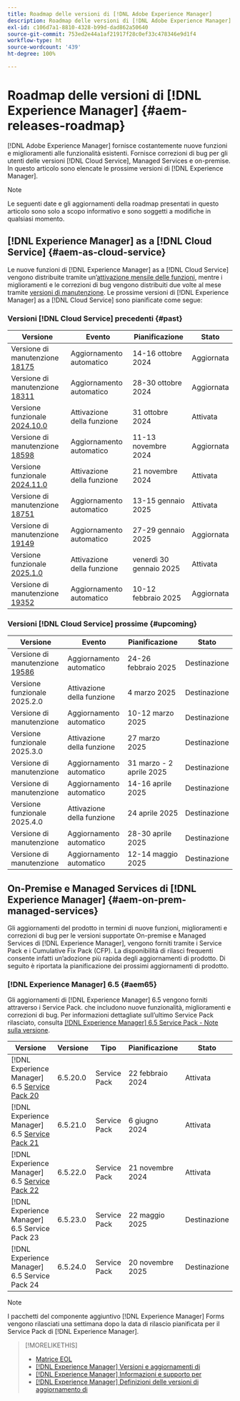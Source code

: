 ```yaml
---
title: Roadmap delle versioni di [!DNL Adobe Experience Manager]
description: Roadmap delle versioni di [!DNL Adobe Experience Manager]
exl-id: c106d7a1-8810-4328-b99d-dad862a50640
source-git-commit: 753ed2e44a1af21917f28c0ef33c478346e9d1f4
workflow-type: ht
source-wordcount: '439'
ht-degree: 100%

---
```



# Roadmap delle versioni di [!DNL Experience Manager] {#aem-releases-roadmap}

[!DNL Adobe Experience Manager] fornisce costantemente nuove funzioni e miglioramenti alle funzionalità esistenti. Fornisce correzioni di bug per gli utenti delle versioni [!DNL Cloud Service], Managed Services e on-premise. In questo articolo sono elencate le prossime versioni di [!DNL Experience Manager].

>[!NOTE]
>
>Le seguenti date e gli aggiornamenti della roadmap presentati in questo articolo sono solo a scopo informativo e sono soggetti a modifiche in qualsiasi momento.

## [!DNL Experience Manager] as a [!DNL Cloud Service] {#aem-as-cloud-service}

Le nuove funzioni di [!DNL Experience Manager] as a [!DNL Cloud Service] vengono distribuite tramite un’[attivazione mensile delle funzioni](https://experienceleague.adobe.com/it/docs/experience-manager-cloud-service/content/release-notes/release-notes/release-notes-current), mentre i miglioramenti e le correzioni di bug vengono distribuiti due volte al mese tramite [versioni di manutenzione](https://experienceleague.adobe.com/it/docs/experience-manager-cloud-service/content/release-notes/maintenance/latest).
Le prossime versioni di [!DNL Experience Manager] as a [!DNL Cloud Service] sono pianificate come segue:

### Versioni [!DNL Cloud Service] precedenti {#past}

| Versione | Evento | Pianificazione | Stato |
|---|---|---|---|
| Versione di manutenzione [18175](https://experienceleague.adobe.com/it/docs/experience-manager-cloud-service/content/release-notes/maintenance/2024/2024-10-0#release-18175) | Aggiornamento automatico | 14-16 ottobre 2024 | Aggiornata |
| Versione di manutenzione [18311](https://experienceleague.adobe.com/it/docs/experience-manager-cloud-service/content/release-notes/maintenance/2024/2024-10-0#18311) | Aggiornamento automatico | 28-30 ottobre 2024 | Aggiornata |
| Versione funzionale [2024.10.0](https://experienceleague.adobe.com/it/docs/experience-manager-cloud-service/content/release-notes/release-notes/2024/release-notes-2024-10-0) | Attivazione della funzione | 31 ottobre 2024 | Attivata |
| Versione di manutenzione [18598](https://experienceleague.adobe.com/it/docs/experience-manager-cloud-service/content/release-notes/maintenance/2024/2024-11-0) | Aggiornamento automatico | 11-13 novembre 2024 | Aggiornata |
| Versione funzionale [2024.11.0](https://experienceleague.adobe.com/it/docs/experience-manager-cloud-service/content/release-notes/release-notes/2024/release-notes-2024-11-0) | Attivazione della funzione | 21 novembre 2024 | Attivata |
| Versione di manutenzione [18751](https://experienceleague.adobe.com/it/docs/experience-manager-cloud-service/content/release-notes/maintenance/2025/2025-1-0#18751) | Aggiornamento automatico | 13-15 gennaio 2025 | Attivata |
| Versione di manutenzione [19149](https://experienceleague.adobe.com/it/docs/experience-manager-cloud-service/content/release-notes/maintenance/2025/2025-1-0#19149) | Aggiornamento automatico | 27-29 gennaio 2025 | Aggiornata |
| Versione funzionale [2025.1.0](https://experienceleague.adobe.com/it/docs/experience-manager-cloud-service/content/release-notes/release-notes/release-notes-current) | Attivazione della funzione | venerdì 30 gennaio 2025 | Attivata |
| Versione di manutenzione [19352](https://experienceleague.adobe.com/it/docs/experience-manager-cloud-service/content/release-notes/maintenance/2025/2025-2-0#19352) | Aggiornamento automatico | 10-12 febbraio 2025 | Aggiornata |

### Versioni [!DNL Cloud Service] prossime {#upcoming}

| Versione | Evento | Pianificazione | Stato |
|---|---|---|---|
| Versione di manutenzione [19586](https://experienceleague.adobe.com/it/docs/experience-manager-cloud-service/content/release-notes/maintenance/latest) | Aggiornamento automatico | 24-26 febbraio 2025 | Destinazione |
| Versione funzionale 2025.2.0 | Attivazione della funzione | 4 marzo 2025 | Destinazione |
| Versione di manutenzione | Aggiornamento automatico | 10-12 marzo 2025 | Destinazione |
| Versione funzionale 2025.3.0 | Attivazione della funzione | 27 marzo 2025 | Destinazione |
| Versione di manutenzione | Aggiornamento automatico | 31 marzo - 2 aprile 2025 | Destinazione |
| Versione di manutenzione | Aggiornamento automatico | 14-16 aprile 2025 | Destinazione |
| Versione funzionale 2025.4.0 | Attivazione della funzione | 24 aprile 2025 | Destinazione |
| Versione di manutenzione | Aggiornamento automatico | 28-30 aprile 2025 | Destinazione |
| Versione di manutenzione | Aggiornamento automatico | 12-14 maggio 2025 | Destinazione |

## On-Premise e Managed Services di [!DNL Experience Manager] {#aem-on-prem-managed-services}

Gli aggiornamenti del prodotto in termini di nuove funzioni, miglioramenti e correzioni di bug per le versioni supportate On-premise e Managed Services di [!DNL Experience Manager], vengono forniti tramite i Service Pack e i Cumulative Fix Pack (CFP). La disponibilità di rilasci frequenti consente infatti un’adozione più rapida degli aggiornamenti di prodotto. Di seguito è riportata la pianificazione dei prossimi aggiornamenti di prodotto.

### [!DNL Experience Manager] 6.5 {#aem65}

Gli aggiornamenti di [!DNL Experience Manager] 6.5 vengono forniti attraverso i Service Pack. che includono nuove funzionalità, miglioramenti e correzioni di bug. Per informazioni dettagliate sull’ultimo Service Pack rilasciato, consulta [[!DNL Experience Manager] 6.5 Service Pack - Note sulla versione](https://experienceleague.adobe.com/it/docs/experience-manager-65/content/release-notes/release-notes).

| Versione | Versione | Tipo | Pianificazione | Stato |
|---|---|---|---|---|
| [!DNL Experience Manager] 6.5 [Service Pack 20](https://experienceleague.adobe.com/it/docs/experience-manager-65/content/release-notes/service-pack/6-5-20) | 6.5.20.0 | Service Pack | 22 febbraio 2024 | Attivata |
| [!DNL Experience Manager] 6.5 [Service Pack 21](https://experienceleague.adobe.com/it/docs/experience-manager-65/content/release-notes/service-pack/6-5-21) | 6.5.21.0 | Service Pack | 6 giugno 2024 | Attivata |
| [!DNL Experience Manager] 6.5 [Service Pack 22](https://experienceleague.adobe.com/it/docs/experience-manager-65/content/release-notes/release-notes) | 6.5.22.0 | Service Pack | 21 novembre 2024 | Attivata |
| [!DNL Experience Manager] 6.5 Service Pack 23 | 6.5.23.0 | Service Pack | 22 maggio 2025 | Destinazione |
| [!DNL Experience Manager] 6.5 Service Pack 24 | 6.5.24.0 | Service Pack | 20 novembre 2025 | Destinazione |

>[!NOTE]
>
>I pacchetti del componente aggiuntivo [!DNL Experience Manager] Forms vengono rilasciati una settimana dopo la data di rilascio pianificata per il Service Pack di [!DNL Experience Manager].

>[!MORELIKETHIS]
>
>* [Matrice EOL](https://helpx.adobe.com/it/support/programs/eol-matrix.html)
>* [[!DNL Experience Manager] Versioni e aggiornamenti di](https://experienceleague.adobe.com/it/docs/experience-manager-release-information/aem-release-updates/aem-releases-updates)
>* [[!DNL Experience Manager] Informazioni e supporto per](https://experienceleague.adobe.com/it/docs/experience-manager-cloud-service)
>* [[!DNL Experience Manager] Definizioni delle versioni di aggiornamento di](/help/using/update-release-vehicle-definitions.md)
